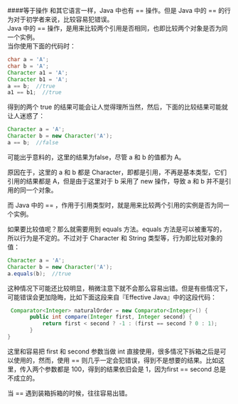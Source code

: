 ####等于操作
和其它语言一样，Java 中也有 == 操作。但是 Java 中的 == 的行为对于初学者来说，比较容易犯错误。  
Java 中的 == 操作，是用来比较两个引用是否相同，也即比较两个对象是否为同一个实例。  
当你使用下面的代码时：

```Java
char a = 'A';
char b = 'A';
Character a1 = 'A';
Character b1 = 'A';
a == b;  //true
a1 == b1;  //true
```

得到的两个 true 的结果可能会让人觉得理所当然，然后，下面的比较结果可能就让人迷惑了：

```Java
Character a = 'A';
Character b = new Character('A');
a == b;  //false
```

可能出乎意料的，这里的结果为false，尽管 a 和 b 的值都为 A。  

原因在于，这里的 a 和 b 都是 Character，即都是引用，不再是基本类型，它们引用的结果都是 A，但是由于这里对于 b 采用了 new 操作，导致 a 和 b 并不是引用的同一个对象。   

而 Java 中的 == ，作用于引用类型时，就是用来比较两个引用的实例是否为同一个实例。   

如果要比较值呢？那么就需要用到 equals 方法。equals 方法是可以被重写的，所以行为是不定的。不过对于 Character 和 String 类型等，行为即比较对象的值：  

```Java
Character a = 'A';
Character b = new Character('A');
a.equals(b);  //true
```

这种情况下可能还比较明显，稍微注意下就不会那么容易出错。但是有些情况下，可能错误会更加隐晦，比如下面这段来自『Effective Java』中的这段代码：  

```Java
 Comparator<Integer> naturalOrder = new Comparator<Integer>() {       public int compare(Integer first, Integer second) {           return first < second ? -1 : (first == second ? 0 : 1);       }}
```

这里和容易把 first 和 second 参数当做 int 直接使用，很多情况下拆箱之后是可以使用的，然而，使用 == 则几乎一定会犯错误，得到不是想要的结果。比如这里，传入两个参数都是 100，得到的结果依旧会是 1，因为first == second 总是不成立的。  

当 == 遇到装箱拆箱的时候，往往容易出错。


